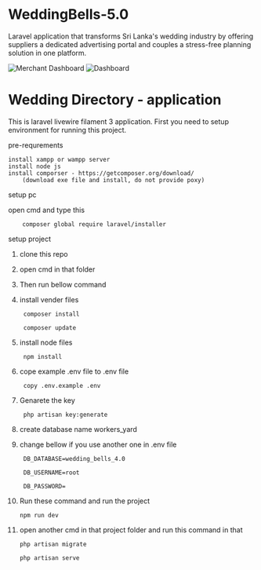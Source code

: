 # WeddingBells-5.0
Laravel application that transforms Sri Lanka's wedding industry by offering suppliers a dedicated advertising portal and couples a stress-free planning solution in one platform.

![Merchant Dashboard](public/dashbard_img/merchant_dashboard.png)
![Dashboard](public/dashbard_img/dashboard.png)

# Wedding Directory - application

This is laravel livewire filament 3 application. First you need to setup environment for running this project.

pre-requrements

    install xampp or wampp server
    install node js
    install comporser - https://getcomposer.org/download/
        (download exe file and install, do not provide poxy)
    
setup pc 

open cmd and type this

        composer global require laravel/installer
    
setup project

1. clone this repo

2. open cmd in that folder

3. Then run bellow command

4. install vender files

        composer install

        composer update

5. install node files

        npm install

6. cope example .env file to .env file

        copy .env.example .env

7. Genarete the key

        php artisan key:generate   

8. create database name workers_yard

9. change bellow if you use another one in .env file

        DB_DATABASE=wedding_bells_4.0

        DB_USERNAME=root

        DB_PASSWORD=

10. Run these command and run the project

        npm run dev

11. open another cmd in that project folder and run this command in that

        php artisan migrate

        php artisan serve

